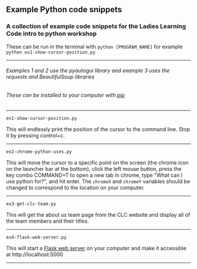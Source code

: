 ## Example Python code snippets

### A collection of example code snippets for the Ladies Learning Code intro to python workshop

These can be run in the terminal with `python [PROGRAM_NAME]` for example `python ex1-show-cursor-position.py`

---

###### Examples 1 and 2 use the pyautogui library and example 3 uses the requests and BeautifulSoup libraries
###### These can be installed to your computer with [pip](https://pip.pypa.io/en/stable/)

---

`ex1-show-cursor-position.py`

This will endlessly print the position of the cursor to the command line. Stop it by pressing control+c.

---

`ex2-chrome-python-uses.py`

This will move the cursor to a specific point on the screen (the chrome icon on the launcher bar at the bottom), click the left mouse button, press the key combo COMMAND+T to open a new tab in chrome, type "What can I use python for?", and hit enter.
The `chromeX` and `chromeY` variables should be changed to correspond to the location on your computer.

---

`ex3-get-clc-team.py`

This will get the about us team page from the CLC website and display all of the team members and their titles.

---

`ex4-flask-web-server.py`

This will start a [Flask web server](https://palletsprojects.com/p/flask/) on your computer and make it accessible at http://localhost:5000

---
